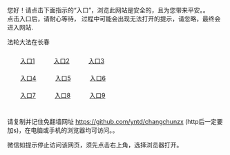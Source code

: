 您好！请点击下面指示的“入口”，浏览此网站是安全的，且为您带来平安。。 <br/>
点击入口后，请耐心等待， 过程中可能会出现无法打开的提示，请忽略，最终会进入网站. </br>

法轮大法在长春<br/>
<div style="padding:10px"><a style="margin:20px" target="_blank" href="https://d2fa4su8rq36m0.cloudfront.net/2Qpsp?pwyoqw" id="ccLink1" rel="nofollow">入口1</a> <a target="_blank" style="margin:20px" href="https://d18jifzgqp0kp1.cloudfront.net/2Qpsp?iojjtn" id="ccLink2" rel="nofollow">入口2</a> <a style="margin:20px" target="_blank" href="https://d2hpt5g1dstzix.cloudfront.net/2Qpsp?aoebrku" id="ccLink3" rel="nofollow">入口3</a></div>

<div style="padding:10px" ><a style="margin:20px" target="_blank" href="https://d2fa4su8rq36m0.cloudfront.net/2Qpsp?pwyoqw" id="ccLink4" rel="nofollow">入口4</a> <a style="margin:20px" href="https://d18jifzgqp0kp1.cloudfront.net/2Qpsp?iojjtn" target="_blank" id="ccLink5" rel="nofollow">入口5</a> <a style="margin:20px" href="https://d2hpt5g1dstzix.cloudfront.net/2Qpsp?aoebrku" target="_blank" id="ccLink6" rel="nofollow">入口6</a></div>

<div style="padding:10px"><a style="margin:20px" target="_blank" href="https://d2fa4su8rq36m0.cloudfront.net/2Qpsp?pwyoqw" id="ccLink7" rel="nofollow">入口7</a> <a style="margin:20px" href="https://d18jifzgqp0kp1.cloudfront.net/2Qpsp?iojjtn" target="_blank" id="ccLink8" rel="nofollow">入口8</a> <a style="margin:20px" target="_blank" href="https://d2hpt5g1dstzix.cloudfront.net/2Qpsp?aoebrku" id="ccLink9" rel="nofollow">入口9</a></div>

<br/>



请复制并记住免翻墙网址 https://github.com/yntd/changchunzx (http后一定要加s)，在电脑或手机的浏览器均可访问。。<br/>

微信如提示停止访问该网页，须先点击右上角，选择浏览器打开。
